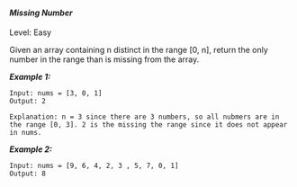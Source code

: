 #### ***Missing Number***

Level: Easy

Given an array containing n distinct in the range [0, n], return the only number in the range than is missing from the array.

***Example 1:***
```
Input: nums = [3, 0, 1]
Output: 2

Explanation: n = 3 since there are 3 numbers, so all nubmers are in the range [0, 3]. 2 is the missing the range since it does not appear in nums.
```

***Example 2:***
```
Input: nums = [9, 6, 4, 2, 3 , 5, 7, 0, 1]
Output: 8
```
